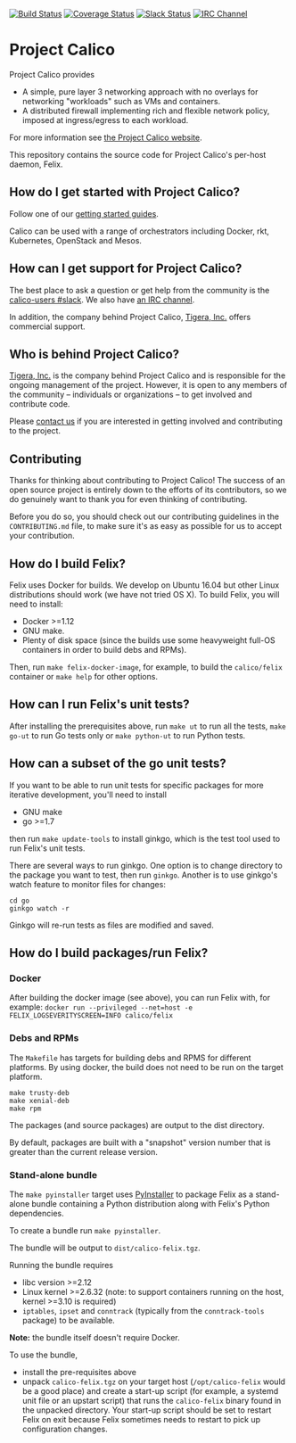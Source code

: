 [![Build Status](https://semaphoreci.com/api/v1/calico/felix-2/branches/master/shields_badge.svg)](https://semaphoreci.com/calico/felix-2)
[![Coverage Status](https://coveralls.io/repos/projectcalico/felix/badge.svg?branch=master&service=github)](https://coveralls.io/github/projectcalico/felix?branch=master)
[![Slack Status](https://slack.projectcalico.org/badge.svg)](https://slack.projectcalico.org)
[![IRC Channel](https://img.shields.io/badge/irc-%23calico-blue.svg)](https://kiwiirc.com/client/irc.freenode.net/#calico)
# Project Calico

Project Calico provides

- A simple, pure layer 3 networking approach with no overlays for networking
  "workloads" such as VMs and containers.
- A distributed firewall implementing rich and flexible network policy,
  imposed at ingress/egress to each workload.

For more information see [the Project Calico website](http://www.projectcalico.org/learn/).

This repository contains the source code for Project Calico's per-host
daemon, Felix.

## How do I get started with Project Calico?

Follow one of our [getting started guides](http://docs.projectcalico.org/master/getting-started/).

Calico can be used with a range of orchestrators including Docker, rkt,
Kubernetes, OpenStack and Mesos.

## How can I get support for Project Calico?

The best place to ask a question or get help from the community is the
[calico-users #slack](https://slack.projectcalico.org).  We also have
[an IRC channel](https://kiwiirc.com/client/irc.freenode.net/#calico).

In addition, the company behind Project Calico,
[Tigera, Inc.](https://www.tigera.io/) offers commercial support.

## Who is behind Project Calico?

[Tigera, Inc.](https://www.tigera.io/) is the company behind Project Calico
and is responsible for the ongoing management of the project. However, it
is open to any members of the community – individuals or organizations –
to get involved and contribute code.

Please [contact us](http://www.projectcalico.org/contact/) if you are
interested in getting involved and contributing to the project.

## Contributing

Thanks for thinking about contributing to Project Calico! The success of an
open source project is entirely down to the efforts of its contributors, so we
do genuinely want to thank you for even thinking of contributing.

Before you do so, you should check out our contributing guidelines in the
`CONTRIBUTING.md` file, to make sure it's as easy as possible for us to accept
your contribution.

## How do I build Felix?

Felix uses Docker for builds.  We develop on Ubuntu 16.04 but other
Linux distributions should work (we have not tried OS X).  To build
Felix, you will need to install:

- Docker >=1.12
- GNU make.
- Plenty of disk space (since the builds use some heavyweight
  full-OS containers in order to build debs and RPMs).

Then, run `make felix-docker-image`, for example, to build the `calico/felix`
container or `make help` for other options.

## How can I run Felix's unit tests?

After installing the prerequisites above, run `make ut` to run all the
tests, `make go-ut` to run Go tests only or `make python-ut` to run
Python tests.

## How can a subset of the go unit tests?

If you want to be able to run unit tests for specific packages for more iterative
development, you'll need to install

- GNU make
- go >=1.7

then run `make update-tools` to install ginkgo, which is the test tool used to
run Felix's unit tests.

There are several ways to run ginkgo.  One option is to change directory to the
package you want to test, then run `ginkgo`.  Another is to use ginkgo's
watch feature to monitor files for changes:
```
cd go
ginkgo watch -r
```
Ginkgo will re-run tests as files are modified and saved.

## How do I build packages/run Felix?

### Docker

After building the docker image (see above), you can run Felix with, for example:
`docker run --privileged --net=host -e FELIX_LOGSEVERITYSCREEN=INFO calico/felix`

### Debs and RPMs

The `Makefile` has targets for building debs and RPMS for different platforms.
By using docker, the build does not need to be run on the target platform.
```
make trusty-deb
make xenial-deb
make rpm
```
The packages (and source packages) are output to the dist directory.

By default, packages are built with a "snapshot" version number that is
greater than the current release version.

### Stand-alone bundle

The `make pyinstaller` target uses [PyInstaller](http://www.pyinstaller.org/)
to package Felix as a stand-alone bundle containing a Python distribution along
with Felix's Python dependencies.

To create a bundle run `make pyinstaller`.

The bundle will be output to `dist/calico-felix.tgz`.

Running the bundle requires

- libc version >=2.12
- Linux kernel >=2.6.32 (note: to support containers running on the
  host, kernel >=3.10 is required)
- `iptables`, `ipset` and `conntrack` (typically from the `conntrack-tools`
  package) to be available.

**Note:** the bundle itself doesn't require Docker.

To use the bundle,

- install the pre-requisites above
- unpack `calico-felix.tgz` on your target host (`/opt/calico-felix` would be
  a good place) and create a start-up script (for example, a systemd unit file
  or an upstart script) that runs the `calico-felix` binary found in the
  unpacked directory.  Your start-up script should be set to restart Felix on
  exit because Felix sometimes needs to restart to pick up configuration
  changes.
